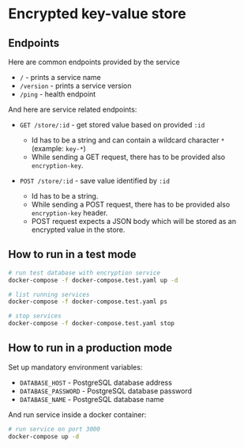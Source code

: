 # Encrypted key-value store 

## Endpoints

Here are common endpoints provided by the service
 - `/` - prints a service name
 - `/version` - prints a service version
 - `/ping` - health endpoint

And here are service related endpoints:
 - `GET /store/:id` - get stored value based on provided `:id`
    - Id has to be a string and can contain a wildcard character `*` (example: `key-*`)
    - While sending a GET request, there has to be provided also `encryption-key`.
 
 - `POST /store/:id` - save value identified by `:id`
    - Id has to be a string.
    - While sending a POST request, there has to be provided also `encryption-key` header.
    - POST request expects a JSON body which will be stored as an encrypted value in the store.
 
## How to run in a test mode
```bash
# run test database with encryption service
docker-compose -f docker-compose.test.yaml up -d

# list running services
docker-compose -f docker-compose.test.yaml ps

# stop services
docker-compose -f docker-compose.test.yaml stop
```

## How to run in a production mode
Set up mandatory environment variables:
 - `DATABASE_HOST` - PostgreSQL database address
 - `DATABASE_PASSWORD` - PostgreSQL database password
 - `DATABASE_NAME` - PostgreSQL database name

And run service inside a docker container:
```bash
# run service on port 3000
docker-compose up -d
```



